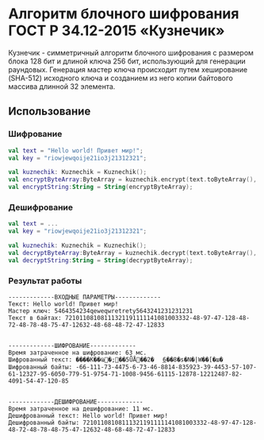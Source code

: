 # Алгоритм блочного шифрования ГОСТ Р 34.12-2015 «Кузнечик»

Кузнечик - симметричный алгоритм блочного шифрования с размером блока 128 бит и длиной ключа 256 бит, использующий для генерации раундовых.
Генерация мастер ключа происходит путем хеширование (SHA-512) исходного ключа и созданием из него копии байтового массива длинной 32 элемента.
## Использование

### Шифрование ###

```kotlin
val text = "Hello world! Привет мир!";
val key = "riowjewqoije21io3j21312321";

val kuznechik: Kuznechik = Kuznechik();
val encryptByteArray:ByteArray = kuznechik.encrypt(text.toByteArray(), key);
val encryptString:String = String(encryptByteArray);
```

### Дешифрование ###
```kotlin
val text = ...
val key = "riowjewqoije21io3j21312321";

val kuznechik: Kuznechik = Kuznechik();
val decryptByteArray:ByteArray = kuznechik.decrypt(text.toByteArray(), key);
val decryptString:String = String(decryptByteArray);
```

### Результат работы ###
```text
-------------ВХОДНЫЕ ПАРАМЕТРЫ-------------
Текст: Hello world! Привет мир!
Мастер ключ: 5464354234qeweqwretrety5643241231231231
Текст в байтах: 72101108108111321191111141081003332-48-97-47-128-48-72-48-78-48-75-47-12632-48-68-48-72-47-12833


-------------ШИФРОВАНИЕ-------------
Время затраченное на шифрование: 63 мс.
Шифрованный текст: ����K��Ҩ�;��5ǕÅ��2�	͟6��8�s�N�|W��[�ш�
Шифрованный байты: -66-111-73-4475-6-73-46-8814-835923-39-4453-57-107-61-12327-95-6050-779-51-9754-71-1008-9456-61115-12878-12212487-82-4091-54-47-120-85


-------------ДЕШИФРОВАНИЕ-------------
Время затраченное на дешифрование: 11 мс.
Дешифрованный текст: Hello world! Привет мир!
Дешифрованный байты: 72101108108111321191111141081003332-48-97-47-128-48-72-48-78-48-75-47-12632-48-68-48-72-47-12833
```